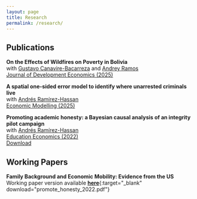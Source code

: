 ```yaml
---
layout: page
title: Research
permalink: /research/
---
```


## Publications
**On the Effects of Wildfires on Poverty in Bolivia**<br>
with [Gustavo Canavire-Bacarreza](https://gcanavire.com) and [Andrey Ramos](https://anramosr.github.io/)<br>
[Journal of Development Economics (2025)](https://www.sciencedirect.com/science/article/pii/S0304387825000458)<br>

**A spatial one-sided error model to identify where unarrested criminals live**<br>
with [Andrés Ramírez-Hassan](https://sites.google.com/view/arh-bayesian)<br>
[Economic Modelling (2025)](https://www.sciencedirect.com/science/article/pii/S0264999324002864)<br>

**Promoting academic honesty: a Bayesian causal analysis of an integrity pilot campaign**<br>
with [Andrés Ramírez-Hassan](https://sites.google.com/view/arh-bayesian)<br>
[Education Economics (2022)](https://www.tandfonline.com/doi/full/10.1080/09645292.2021.2006609?scroll=top&needAccess=true)<br>
<a href="promote_honesty_2022.pdf" target="_blank" download="promote_honesty_2022.pdf" class="download-button">Download</a><br>  

## Working Papers
**Family Background and Economic Mobility: Evidence from the US**<br>
Working paper version available [**here**](promote_honesty_2022.pdf){:target="_blank" download="promote_honesty_2022.pdf"}


